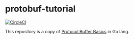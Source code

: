 # protobuf-tutorial

[![CircleCI](https://circleci.com/gh/bryutus/protobuf-tutorial/tree/master.svg?style=shield)](https://circleci.com/gh/bryutus/protobuf-tutorial/tree/master)

This repository is a copy of [Protocol Buffer Basics]( https://developers.google.com/protocol-buffers/docs/gotutorial ) in Go lang.
